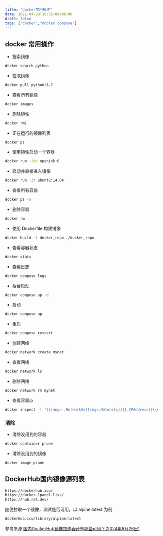 ```yaml
---
title: "docker常用操作"
date: 2021-04-28T10:56:00+08:00
draft: false
tags: ["docker","docker compose"]
---
```

## docker 常用操作  

- 搜索镜像

```bash
docker search python
```  

- 拉取镜像

```bash
docker pull python:3.7
```  

- 查看所有镜像

```bash
docker images
```  

- 删除镜像

```bash
docker rmi
```  

- 正在运行的镜像列表

```bash
docker ps
```  

- 使用镜像启动一个容器

```bash
docker run -itd openjdk:8
```  

- 启动并直接进入镜像

```bash
docker run -it ubuntu:14.04
```

- 查看所有容器

```bash
docker ps -a
```

- 删除容器  

```bash
docker rm
```

- 使用 Dockerfile 构建镜像

```bash
docker build -t docker_repo ./docker_repo
```

- 查看容器状态  

```bash
docker stats
```

- 查看日志

```bash
docker compose logs
```

- 后台启动

```bash
docker compose up -d
```

- 启动

```bash
docker compose up
```

- 重启

```bash
docker compose restart
```

- 创建网络

```bash
docker network create mynet
```

- 查看网络

```bash
docker network ls
```

- 删除网络

```bash
docker network rm mynet
```

- 查看容器ip

```bash
docker inspect -f '{{range .NetworkSettings.Networks}}{{.IPAddress}}{{end}}' mysql-container
```

### 清除

- 清除没用到的容器

```bash
docker container prune
```

- 清除没用到的镜像

```bash
docker image prune
```

## DockerHub国内镜像源列表  

```bash
https://dockerhub.icu/
https://docker.1panel.live/
https://hub.rat.dev/
```

随便拉取一个镜像，测试是否可用，以 alpine:latest 为例

```bash
dockerhub.icu/library/alpine:latest
```  

参考来源 [国内DockerHub镜像加速器还有哪些可用？(2024年6月26日)](https://www.wangdu.site/course/2109.html)